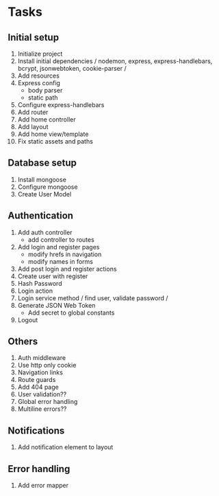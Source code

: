 # Tasks

## Initial setup
1. Initialize project
2. Install initial dependencies / nodemon, express, express-handlebars, bcrypt, jsonwebtoken, cookie-parser /
3. Add resources
4. Express config
	* body parser
	* static path
5. Configure express-handlebars
6. Add router
7. Add home controller
8. Add layout
9. Add home view/template
10. Fix static assets and paths

## Database setup
1. Install mongoose
2. Configure mongoose
3. Create User Model

## Authentication
1. Add auth controller
	* add controller to routes
2. Add login and register pages
	* modify hrefs in navigation
	* modify names in forms
3. Add post login and register actions
4. Create user with register
5. Hash Password
6. Login action
7. Login service method / find user, validate password /
8. Generate JSON Web Token
	* Add secret to global constants
9. Logout 

## Others
1. Auth middleware
2. Use http only cookie
3. Navigation links
4. Route guards
5. Add 404 page
6. User validation??
7. Global error handling
8. Multiline errors??

## Notifications
1. Add notification element to layout

## Error handling
1. Add error mapper